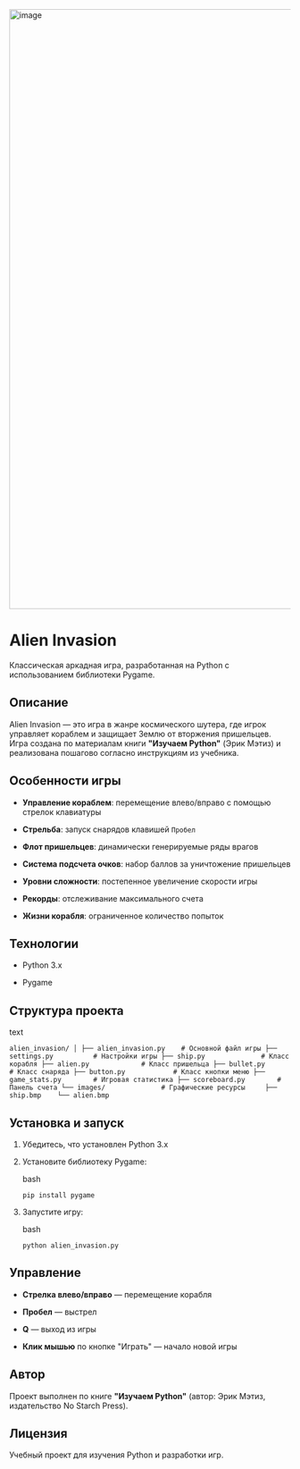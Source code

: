 <img width="2541" height="1074" alt="image" src="https://github.com/user-attachments/assets/fbdc42d2-c09d-4552-bde3-e01323b08a86" />


# Alien Invasion

Классическая аркадная игра, разработанная на Python с использованием библиотеки Pygame.

## Описание

Alien Invasion — это игра в жанре космического шутера, где игрок управляет кораблем и защищает Землю от вторжения пришельцев. Игра создана по материалам книги **"Изучаем Python"** (Эрик Мэтиз) и реализована пошагово согласно инструкциям из учебника.

## Особенности игры

- **Управление кораблем**: перемещение влево/вправо с помощью стрелок клавиатуры
    
- **Стрельба**: запуск снарядов клавишей `Пробел`
    
- **Флот пришельцев**: динамически генерируемые ряды врагов
    
- **Система подсчета очков**: набор баллов за уничтожение пришельцев
    
- **Уровни сложности**: постепенное увеличение скорости игры
    
- **Рекорды**: отслеживание максимального счета
    
- **Жизни корабля**: ограниченное количество попыток
    

## Технологии

- Python 3.x
    
- Pygame
    

## Структура проекта

text

`alien_invasion/ │ ├── alien_invasion.py    # Основной файл игры ├── settings.py          # Настройки игры ├── ship.py              # Класс корабля ├── alien.py             # Класс пришельца ├── bullet.py            # Класс снаряда ├── button.py            # Класс кнопки меню ├── game_stats.py        # Игровая статистика ├── scoreboard.py        # Панель счета └── images/              # Графические ресурсы     ├── ship.bmp    └── alien.bmp`

## Установка и запуск

1. Убедитесь, что установлен Python 3.x
    
2. Установите библиотеку Pygame:
    
    bash
    
    `pip install pygame`
    
3. Запустите игру:
    
    bash
    
    `python alien_invasion.py`
    

## Управление

- **Стрелка влево/вправо** — перемещение корабля
    
- **Пробел** — выстрел
    
- **Q** — выход из игры
    
- **Клик мышью** по кнопке "Играть" — начало новой игры
    

## Автор

Проект выполнен по книге **"Изучаем Python"** (автор: Эрик Мэтиз, издательство No Starch Press).

## Лицензия

Учебный проект для изучения Python и разработки игр.
